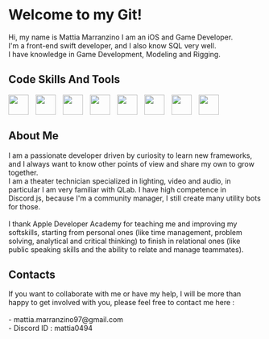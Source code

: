 <h1 align="left">Welcome to my Git!</h1>


<p align="left">Hi, my name is Mattia Marranzino I am an iOS and Game Developer.<br>
I'm a front-end swift developer, and I also know SQL very well. <br> I have knowledge in Game Development, Modeling and Rigging.


<h2 align="left">Code Skills And Tools </h2>
<p align="left">
  <img src="https://cdn.jsdelivr.net/gh/devicons/devicon/icons/unity/unity-original.svg" height="40" style="margin-right: 10px; vertical-align: middle; display: inline-block;" />
  <img src="https://cdn.jsdelivr.net/gh/devicons/devicon/icons/swift/swift-original.svg" height="40" style="margin-right: 10px; vertical-align: middle; display: inline-block;" />
  <img src="https://cdn.jsdelivr.net/gh/devicons/devicon/icons/csharp/csharp-original.svg" height="40" style="margin-right: 10px; vertical-align: middle; display: inline-block;" />
  <img src="https://cdn.jsdelivr.net/gh/devicons/devicon/icons/blender/blender-original.svg" height="40" style="margin-right: 10px; vertical-align: middle; display: inline-block;" />
  <img src="https://cdn.jsdelivr.net/gh/devicons/devicon/icons/java/java-original.svg" height="40" style="margin-right: 10px; vertical-align: middle; display: inline-block;" />
  <img src="https://cdn.jsdelivr.net/gh/devicons/devicon/icons/javascript/javascript-original.svg" height="40" style="margin-right: 10px; vertical-align: middle; display: inline-block;" />
  <img src="https://cdn.jsdelivr.net/gh/devicons/devicon/icons/cplusplus/cplusplus-original.svg" height="40" style="margin-right: 10px; vertical-align: middle; display: inline-block;" />
  <img src="https://cdn.jsdelivr.net/gh/devicons/devicon/icons/discordjs/discordjs-original.svg" height="40" style="vertical-align: middle; display: inline-block;" />
</p>


<h2 align="left">About Me </h2>
I am a passionate developer driven by curiosity to learn new frameworks, and I always want to know other points of view and share my own to grow together.<br> 
I am a theater technician specialized in lighting, video and audio, in particular I am very familiar with QLab.
I have high competence in Discord.js, because I'm a community manager, I still create many utility bots for those.
<br> 
<br>
I thank Apple Developer Academy for teaching me and improving my softskills, starting from personal ones (like time management, problem solving, analytical and critical thinking) to finish in relational ones (like public speaking skills and the ability to relate and manage teammates).

<h2 align="left">Contacts</h2>
If you want to collaborate with me or have my help, I will be more than happy to get involved with you, please feel free to contact me here : <br>
<br>
- mattia.marranzino97@gmail.com <br>
- Discord ID : mattia0494 

